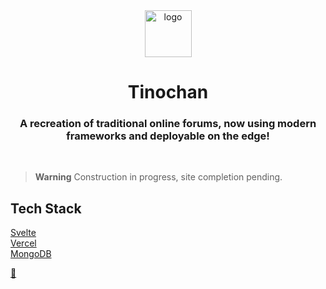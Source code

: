 <div align="center">
  <img src="tinochanV1.png" alt="logo" width="75"> <br>
  <h1>Tinochan <br> </h1>
  <h3>A recreation of traditional online forums, now using modern frameworks and deployable on the edge!</h3>
  <br>
</div>

>**Warning**
>Construction in progress, site completion pending.

## Tech Stack

[Svelte](https://svelte.dev/) <br>
[Vercel](https://vercel.com/) <br>
[MongoDB](https://mongodb.com/) <br>


[🚀](tinochan.vercel.app) 
